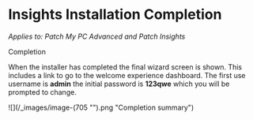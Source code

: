 # Insights Installation Completion

_Applies to: Patch My PC Advanced and Patch Insights_

Completion

When the installer has completed the final wizard screen is shown. This includes a link to go to the welcome experience dashboard. The first use username is **admin** the initial password is **123qwe** which you will be prompted to change.

![](/_images/image-(705 "").png "Completion summary")